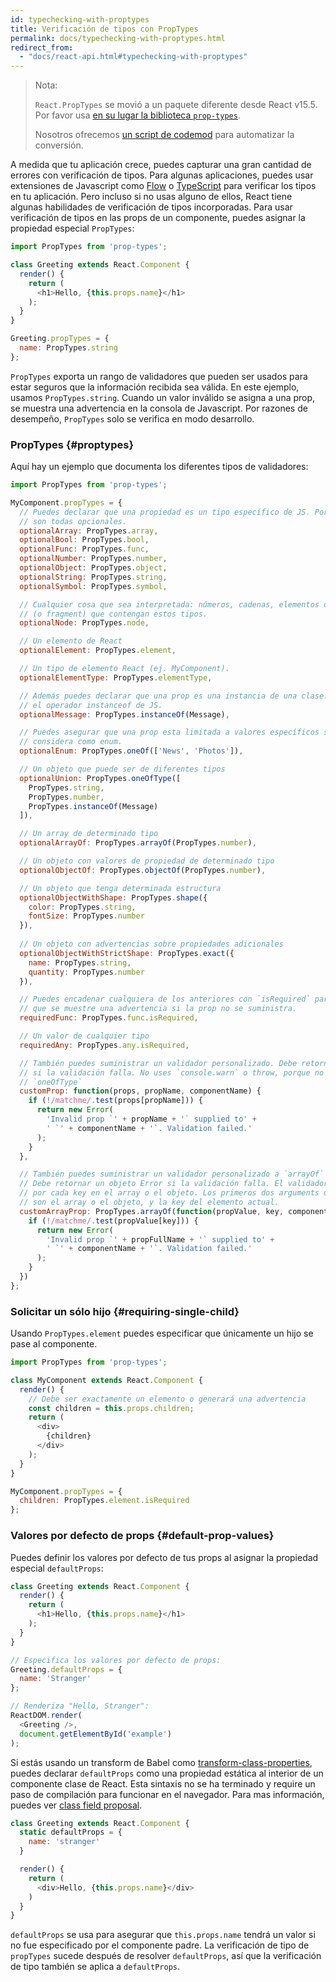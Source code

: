 ```yaml
---
id: typechecking-with-proptypes
title: Verificación de tipos con PropTypes
permalink: docs/typechecking-with-proptypes.html
redirect_from:
  - "docs/react-api.html#typechecking-with-proptypes"
---
```


> Nota:
>
> `React.PropTypes` se movió a un paquete diferente desde React v15.5. Por favor usa [en su lugar la biblioteca `prop-types`](https://www.npmjs.com/package/prop-types).
>
>Nosotros ofrecemos [un script de codemod](/blog/2017/04/07/react-v15.5.0.html#migrating-from-reactproptypes) para automatizar la conversión.

A medida que tu aplicación crece, puedes capturar una gran cantidad de errores con verificación de tipos. Para algunas aplicaciones, puedes usar extensiones de Javascript como [Flow](https://flow.org/) o [TypeScript](https://www.typescriptlang.org/) para verificar los tipos en tu aplicación. Pero incluso si no usas alguno de ellos, React tiene algunas habilidades de verificación de tipos incorporadas. Para usar verificación de tipos en las props de un componente, puedes asignar la propiedad especial `PropTypes`:

```javascript
import PropTypes from 'prop-types';

class Greeting extends React.Component {
  render() {
    return (
      <h1>Hello, {this.props.name}</h1>
    );
  }
}

Greeting.propTypes = {
  name: PropTypes.string
};
```

`PropTypes` exporta un rango de validadores que pueden ser usados para estar seguros que la información recibida sea válida. En este ejemplo, usamos `PropTypes.string`. Cuando un valor inválido se asigna a una prop, se muestra una advertencia en la consola de Javascript. Por razones de desempeño, `PropTypes` solo se verifica en modo desarrollo.

### PropTypes {#proptypes}

Aquí hay un ejemplo que documenta los diferentes tipos de validadores:

```javascript
import PropTypes from 'prop-types';

MyComponent.propTypes = {
  // Puedes declarar que una propiedad es un tipo específico de JS. Por defecto, estas
  // son todas opcionales.
  optionalArray: PropTypes.array,
  optionalBool: PropTypes.bool,
  optionalFunc: PropTypes.func,
  optionalNumber: PropTypes.number,
  optionalObject: PropTypes.object,
  optionalString: PropTypes.string,
  optionalSymbol: PropTypes.symbol,

  // Cualquier cosa que sea interpretada: números, cadenas, elementos o un array
  // (o fragment) que contengan estos tipos.
  optionalNode: PropTypes.node,

  // Un elemento de React
  optionalElement: PropTypes.element,

  // Un tipo de elemento React (ej. MyComponent).
  optionalElementType: PropTypes.elementType,

  // Además puedes declarar que una prop es una instancia de una clase. Este usa
  // el operador instanceof de JS.
  optionalMessage: PropTypes.instanceOf(Message),

  // Puedes asegurar que una prop esta limitada a valores específicos si se
  // considera como enum.
  optionalEnum: PropTypes.oneOf(['News', 'Photos']),

  // Un objeto que puede ser de diferentes tipos
  optionalUnion: PropTypes.oneOfType([
    PropTypes.string,
    PropTypes.number,
    PropTypes.instanceOf(Message)
  ]),

  // Un array de determinado tipo
  optionalArrayOf: PropTypes.arrayOf(PropTypes.number),

  // Un objeto con valores de propiedad de determinado tipo
  optionalObjectOf: PropTypes.objectOf(PropTypes.number),

  // Un objeto que tenga determinada estructura
  optionalObjectWithShape: PropTypes.shape({
    color: PropTypes.string,
    fontSize: PropTypes.number
  }),
  
  // Un objeto con advertencias sobre propiedades adicionales
  optionalObjectWithStrictShape: PropTypes.exact({
    name: PropTypes.string,
    quantity: PropTypes.number
  }),   

  // Puedes encadenar cualquiera de los anteriores con `isRequired` para asegurar
  // que se muestre una advertencia si la prop no se suministra.
  requiredFunc: PropTypes.func.isRequired,

  // Un valor de cualquier tipo
  requiredAny: PropTypes.any.isRequired,

  // También puedes suministrar un validador personalizado. Debe retornar un objeto Error
  // si la validación falla. No uses `console.warn` o throw, porque no va a funcionar en
  // `oneOfType`
  customProp: function(props, propName, componentName) {
    if (!/matchme/.test(props[propName])) {
      return new Error(
        'Invalid prop `' + propName + '` supplied to' +
        ' `' + componentName + '`. Validation failed.'
      );
    }
  },

  // También puedes suministrar un validador personalizado a `arrayOf` y `objectOf`.
  // Debe retornar un objeto Error si la validación falla. El validador se llamará
  // por cada key en el array o el objeto. Los primeros dos arguments del validador
  // son el array o el objeto, y la key del elemento actual.
  customArrayProp: PropTypes.arrayOf(function(propValue, key, componentName, location, propFullName) {
    if (!/matchme/.test(propValue[key])) {
      return new Error(
        'Invalid prop `' + propFullName + '` supplied to' +
        ' `' + componentName + '`. Validation failed.'
      );
    }
  })
};
```

### Solicitar un sólo hijo {#requiring-single-child}

Usando `PropTypes.element` puedes especificar que únicamente un hijo se pase al componente.

```javascript
import PropTypes from 'prop-types';

class MyComponent extends React.Component {
  render() {
    // Debe ser exactamente un elemento o generará una advertencia
    const children = this.props.children;
    return (
      <div>
        {children}
      </div>
    );
  }
}

MyComponent.propTypes = {
  children: PropTypes.element.isRequired
};
```

### Valores por defecto de props {#default-prop-values}

Puedes definir los valores por defecto de tus props al asignar la propiedad especial `defaultProps`:

```javascript
class Greeting extends React.Component {
  render() {
    return (
      <h1>Hello, {this.props.name}</h1>
    );
  }
}

// Especifica los valores por defecto de props:
Greeting.defaultProps = {
  name: 'Stranger'
};

// Renderiza "Hello, Stranger":
ReactDOM.render(
  <Greeting />,
  document.getElementById('example')
);
```

Si estás usando un transform de Babel como [transform-class-properties](https://babeljs.io/docs/plugins/transform-class-properties/), puedes declarar `defaultProps` como una propiedad estática al interior de un componente clase de React. Esta sintaxis no se ha terminado y require un paso de compilación para funcionar en el navegador. Para mas información, puedes ver [class field proposal](https://github.com/tc39/proposal-class-fields).

```javascript
class Greeting extends React.Component {
  static defaultProps = {
    name: 'stranger'
  }

  render() {
    return (
      <div>Hello, {this.props.name}</div>
    )
  }
}
```

`defaultProps` se usa para asegurar que `this.props.name` tendrá un valor si no fue especificado por el componente padre. La verificación de tipo de `propTypes` sucede después de resolver `defaultProps`, así que la verificación de tipo también se aplica a `defaultProps`.
